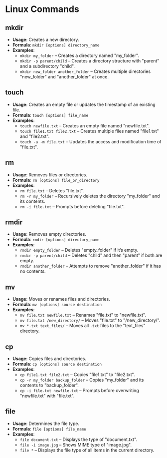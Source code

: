 # Linux Commands

## mkdir
- **Usage**: Creates a new directory.
- **Formula**: `mkdir [options] directory_name`
- **Examples**:
  - `mkdir my_folder` – Creates a directory named "my_folder".
  - `mkdir -p parent/child` – Creates a directory structure with "parent" and a subdirectory "child".
  - `mkdir new_folder another_folder` – Creates multiple directories "new_folder" and "another_folder" at once.

## touch
- **Usage**: Creates an empty file or updates the timestamp of an existing file.
- **Formula**: `touch [options] file_name`
- **Examples**:
  - `touch newfile.txt` – Creates an empty file named "newfile.txt".
  - `touch file1.txt file2.txt` – Creates multiple files named "file1.txt" and "file2.txt".
  - `touch -a -m file.txt` – Updates the access and modification time of "file.txt".

## rm
- **Usage**: Removes files or directories.
- **Formula**: `rm [options] file_or_directory`
- **Examples**:
  - `rm file.txt` – Deletes "file.txt".
  - `rm -r my_folder` – Recursively deletes the directory "my_folder" and its contents.
  - `rm -i file.txt` – Prompts before deleting "file.txt".

## rmdir
- **Usage**: Removes empty directories.
- **Formula**: `rmdir [options] directory_name`
- **Examples**:
  - `rmdir empty_folder` – Deletes "empty_folder" if it’s empty.
  - `rmdir -p parent/child` – Deletes "child" and then "parent" if both are empty.
  - `rmdir another_folder` – Attempts to remove "another_folder" if it has no contents.

## mv
- **Usage**: Moves or renames files and directories.
- **Formula**: `mv [options] source destination`
- **Examples**:
  - `mv file.txt newfile.txt` – Renames "file.txt" to "newfile.txt".
  - `mv file.txt /new_directory/` – Moves "file.txt" to "/new_directory/".
  - `mv *.txt text_files/` – Moves all `.txt` files to the "text_files" directory.

## cp
- **Usage**: Copies files and directories.
- **Formula**: `cp [options] source destination`
- **Examples**:
  - `cp file1.txt file2.txt` – Copies "file1.txt" to "file2.txt".
  - `cp -r my_folder backup_folder` – Copies "my_folder" and its contents to "backup_folder".
  - `cp -i file.txt newfile.txt` – Prompts before overwriting "newfile.txt" with "file.txt".

## file
- **Usage**: Determines the file type.
- **Formula**: `file [options] file_name`
- **Examples**:
  - `file document.txt` – Displays the type of "document.txt".
  - `file -i image.jpg` – Shows MIME type of "image.jpg".
  - `file *` – Displays the file type of all items in the current directory.
